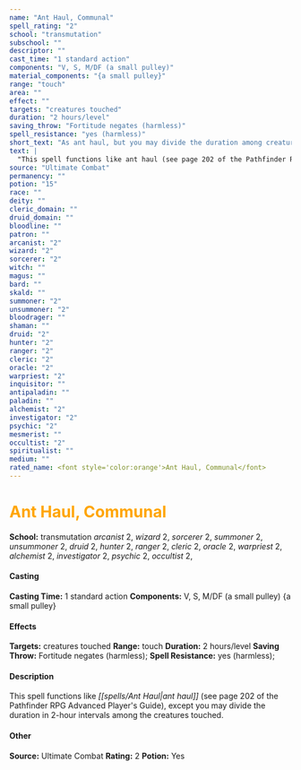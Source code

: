 ```yaml
---
name: "Ant Haul, Communal"
spell_rating: "2"
school: "transmutation"
subschool: ""
descriptor: ""
cast_time: "1 standard action"
components: "V, S, M/DF (a small pulley)"
material_components: "{a small pulley}"
range: "touch"
area: ""
effect: ""
targets: "creatures touched"
duration: "2 hours/level"
saving_throw: "Fortitude negates (harmless)"
spell_resistance: "yes (harmless)"
short_text: "As ant haul, but you may divide the duration among creatures touched."
text: |
  "This spell functions like ant haul (see page 202 of the Pathfinder RPG Advanced Player's Guide), except you may divide the duration in 2-hour intervals among the creatures touched."
source: "Ultimate Combat"
permanency: ""
potion: "15"
race: ""
deity: ""
cleric_domain: ""
druid_domain: ""
bloodline: ""
patron: ""
arcanist: "2"
wizard: "2"
sorcerer: "2"
witch: ""
magus: ""
bard: ""
skald: ""
summoner: "2"
unsummoner: "2"
bloodrager: ""
shaman: ""
druid: "2"
hunter: "2"
ranger: "2"
cleric: "2"
oracle: "2"
warpriest: "2"
inquisitor: ""
antipaladin: ""
paladin: ""
alchemist: "2"
investigator: "2"
psychic: "2"
mesmerist: ""
occultist: "2"
spiritualist: ""
medium: ""
rated_name: <font style='color:orange'>Ant Haul, Communal</font>
---
```


# <font style='color:orange'>Ant Haul, Communal</font> 
**School:** transmutation 
_arcanist_ 2, _wizard_ 2, _sorcerer_ 2, _summoner_ 2, _unsummoner_ 2, _druid_ 2, _hunter_ 2, _ranger_ 2, _cleric_ 2, _oracle_ 2, _warpriest_ 2, _alchemist_ 2, _investigator_ 2, _psychic_ 2, _occultist_ 2, 
#### Casting
**Casting Time:** 1 standard action
 **Components:** V, S, M/DF (a small pulley) {a small pulley}
 #### Effects
**Targets:** creatures touched
**Range:** touch
**Duration:** 2 hours/level
**Saving Throw:** Fortitude negates (harmless); **Spell Resistance:** yes (harmless); 
 #### Description
This spell functions like _[[spells/Ant Haul|ant haul]]_ (see page 202 of the Pathfinder RPG Advanced Player's Guide), except you may divide the duration in 2-hour intervals among the creatures touched.

 #### Other
**Source:** Ultimate Combat
**Rating:** 2
**Potion:** Yes
